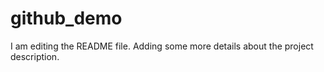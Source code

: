 # github_demo
I am editing the README file. Adding some more details about the project description.
